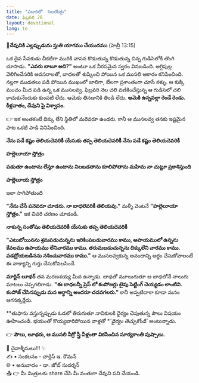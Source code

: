 ```yaml
---
title: "ఎడారిలో  సెలయేర్లు"
date: ఫిబ్రవరి 28
layout: devotional
lang: te
---
```


**📖దేవునికి ఎల్లప్పుడును స్తుతి యాగము చేయుదము**
(హెబ్రీ 13:15)

 ఒక దైవ సేవకుడు చీకటిగా మురికి వాసన కొడుతున్న కొడుతున్న చిన్న గుడిసెలోకి తొంగి చూసాడు. 
**"ఎవరు బాబూ అది?"**
 అంటూ ఒక నీరసమైన స్వరం వినబడింది. 
అగ్గిపుల్ల వెలిగించేసరికి అవసరాలతో, బాధలతో శుష్కించి పోయిన ఒక ముసలి ఆకారం కనిపించింది. నల్లగా ముడతలు పడి పోయిన ముఖంలో జాలిగా, బేలగా ప్రశాంతంగా చూసే కళ్ళు. ఆ కుక్కి మంచం మీద పడి ఉన్న ఒక ముసలవ్వ. ఫిబ్రవరి నెల చలి వణికించేస్తున్న ఆ గుడిసెలో చలి కాచుకునేందుకు కుంపటి లేదు. ఆమెకు తినడానికి తిండి లేదు. 
**ఆమెకి ఉన్నవల్లా రెండే రెండు. కీళ్లవాతం, దేవుని పై విశ్వాసం.**

👉 ఇక అంతకంటే దిక్కు లేని స్థితిలో మరెవరూ ఉండరు. కానీ ఆ ముసలవ్వ తనకు ఇష్టమైన పాట ఒకటి పాడి వినిపించింది.

**నేను పడే కష్టం తెలియదెవరికీ యేసుకు తప్ప తెలియదెవరికీ నేను పడే కష్టం తెలియదెవరికీ** 

**హల్లెలూయా స్తోత్రం**

**పడుతూ ఉంటాను లేస్తూ ఉంటాను నిలబడతాను కూలిపోతాను మహిమ నా చుట్టూ ప్రకాశిస్తుంది**

**హల్లెలూయ స్తోత్రం**

ఇలా సాగిపోతుంది 

**"నేను చేసే పనెవరూ చూడరు. నా బాధలెవరికీ తెలియవు."**
 మళ్ళీ వెంటనే 
**"హల్లెలూయా స్తోత్రం."** ఇక చివరి చరణం చూడండి.

**నాకున్న సంతోషం తెలియదెవరికీ యేసుకు తప్ప తెలియదెవరికీ** 

**"ఎటుబోయినను శ్రమపడుచున్నను ఇరికింపబడువారము కాము,  అపాయములో ఉన్నను కేవలము ఉపాయము లేనివారము కాము. తరుమబడుచున్నను దిక్కులేని వారము కాము. పడద్రోయబడినను నశించువారము కాము."**
 ఆ ముసలవ్వకున్న ఆనందాన్ని అర్థం చేసుకోవాలంటే ఈ వాక్యాన్ని గుర్తు చేసుకోవలసిందే.

**మార్టిన్ లూథర్** తన మరణశయ్య మీద ఉన్నాడు. బాధతో మూలుగుతూ ఆ బాధలోనే నాలుగు మాటలు చెప్పగలిగాడు. 
**"ఈ బాధలన్నీ ప్రెస్ లో కంపోజర్లు టైపు సెట్టింగ్ చెయ్యడం లాంటివి. కంపోజ్ చేసినప్పుడు మన అర్ధాన్ని అందరూ చదవగలరు."** కానీ అప్పటిదాకా కూడా మనం ఆగనక్కర్లేదు. 

**తుఫాను వస్తున్నప్పుడు ఓడలో తిరుగుతూ నావికులకి ధైర్యం చెపుతున్న పౌలు విషయం ఊహించండి. భయంతో కొయ్యబారిపోయిన వాళ్లతో **'ధైర్యం తెచ్చుకోండి'* అంటున్నాడు.

👉 **పౌలు, లూథరు, ఆ ముసలి నీగ్రో స్త్రీ వీళ్లంతా వికసించిన సూర్యకాంతి పుష్పాలు.**


<div class="blessing">🙏 <span class="bless-text">దైవాశ్శీసులు!!!</span> ✨</div>

<div class="credit">✍️ <span class="credit-text">▪ సంకలనం - చార్లెస్ ఇ. కౌమన్</span></div>
<div class="credit">🌐 <span class="credit-text">▪ అనువాదం - డా. జోబ్ సుదర్శన్</span></div>


<div class="share">📤 👉 <span class="share-text">మీ మిత్రులకు share చేసి మీ వంతుగా దేవుని పని చేయండి.</span></div>
